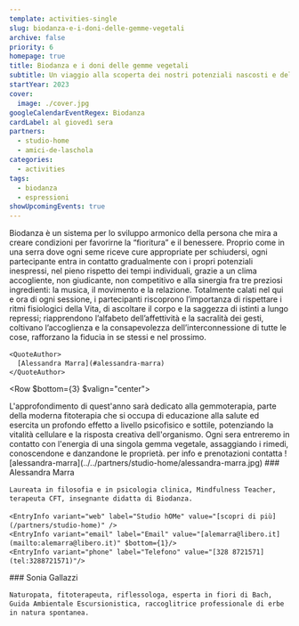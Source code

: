 ```yaml
---
template: activities-single
slug: biodanza-e-i-doni-delle-gemme-vegetali
archive: false
priority: 6
homepage: true
title: Biodanza e i doni delle gemme vegetali
subtitle: Un viaggio alla scoperta dei nostri potenziali nascosti e delle preziose proprietà delle gemme vegetali
startYear: 2023
cover:
  image: ./cover.jpg
googleCalendarEventRegex: Biodanza
cardLabel: al giovedì sera
partners:
  - studio-home
  - amici-de-laschola
categories:
  - activities
tags:
  - biodanza
  - espressioni
showUpcomingEvents: true
---
```


<Row>
  <Col $initial $top={4}>
    Biodanza è un sistema per lo sviluppo armonico della persona che mira a creare condizioni per favorirne la “fioritura” e il benessere. Proprio come in una serra dove ogni seme riceve cure appropriate per schiudersi, ogni partecipante entra in contatto gradualmente con i propri potenziali inespressi, nel pieno rispetto dei tempi individuali, grazie a un clima accogliente, non giudicante, non competitivo e alla sinergia fra tre preziosi ingredienti: la musica, il movimento e la relazione. Totalmente calati nel qui e ora di ogni sessione, i partecipanti riscoprono l’importanza di rispettare i ritmi fisiologici della Vita, di ascoltare il corpo e la saggezza di istinti a lungo repressi; riapprendono l’alfabeto dell’affettività e la sacralità dei gesti, coltivano l’accoglienza e la consapevolezza dell’interconnessione di tutte le cose, rafforzano la fiducia in se stessi e nel prossimo.

    <QuoteAuthor>
      [Alessandra Marra](#alessandra-marra)
    </QuoteAuthor>
  </Col>
</Row>

<Row $bottom={3} $valign="center">
  <Col md={6}>
    <EntryInfo variant="duration" label="periodo" value="da settembre 2023 a giugno 2024" $top={3}/>
    <EntryInfo variant="upcoming" value="ogni giovedì dalle 20:45 alle 22:45"/>
    <EntryInfo variant="target" value="adulti, dai 18 anni, con eccezioni da concordare"/>
    <EntryInfo variant="teacher" value="[Alessandra Marra](#alessandra-marra) e [Sonia Gallozzi](#sonia-gallozzi)" />
    <EntryInfo variant="web" value="https://homesentieridiconsapevolezza.com" />
    <EntryInfo variant="location" label="A LaSchola" value="[Via Maroni 13, Casciago 21020, VA](https://g.page/laschola?share)" $bottom={6}/>
  </Col>
  <Col md={6} $initial>
    L'approfondimento di quest'anno sarà dedicato alla gemmoterapia, parte della moderna fitoterapia che si occupa di educazione alla salute ed esercita un profondo effetto a livello psicofisico e sottile, potenziando la vitalità cellulare e la risposta creativa dell'organismo. Ogni sera entreremo in contatto con l'energia di una singola gemma vegetale, assaggiando i rimedi, conoscendone e danzandone le proprietà.
  </Col>
</Row>
<Row>
  <Col id="contattaci">
    <SectionTitle>per info e prenotazioni</SectionTitle>
    <SectionSubtitle>contatta</SectionSubtitle>
  </Col>
  <Col md={2}></Col>
  <Col xs={3} md={2}>
    <ImgRounded>
      ![alessandra-marra](../../partners/studio-home/alessandra-marra.jpg)
    </ImgRounded>
  </Col>
  <Col xs={9} md={6}>
    ### Alessandra Marra

    Laureata in filosofia e in psicologia clinica, Mindfulness Teacher, terapeuta CFT, insegnante didatta di Biodanza.

    <EntryInfo variant="web" label="Studio hOMe" value="[scopri di più](/partners/studio-home)" />
    <EntryInfo variant="email" label="Email" value="[alemarra@libero.it](mailto:alemarra@libero.it)" $bottom={1}/>
    <EntryInfo variant="phone" label="Telefono" value="[328 8721571](tel:3288721571)"/>
  </Col>
</Row>
<Row>
  <Col md={2}></Col>
  <Col xs={3} md={2}></Col>
  <Col xs={9} md={6}>
    ### Sonia Gallazzi

    Naturopata, fitoterapeuta, riflessologa, esperta in fiori di Bach, Guida Ambientale Escursionistica, raccoglitrice professionale di erbe in natura spontanea.
  </Col>
</Row>
